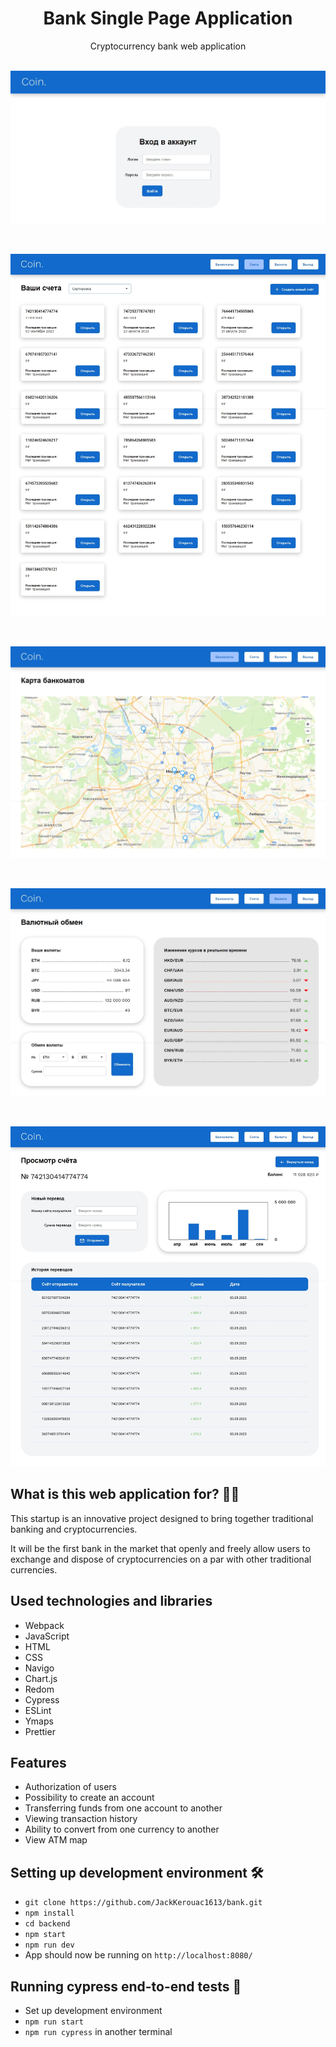 <h1 align="center">Bank Single Page Application</h1>

<div align="center">Cryptocurrency bank web application</div>

<br>

![App screenshot](./readme_src/screenshot-home.jpeg)

<br>

![App screenshot](./readme_src/screenshot-accounts.jpeg)

<br>

![App screenshot](./readme_src/screenshot-ATMs.jpeg)

<br>

![App screenshot](./readme_src/screenshot-currency.jpeg)

<br>

![App screenshot](./readme_src/screenshot-account-more.jpeg)

## What is this web application for? 🤷‍♀️

This startup is an innovative project designed to bring together traditional banking and cryptocurrencies.

It will be the first bank in the market that openly and freely allow users to exchange and dispose of
cryptocurrencies on a par with other traditional currencies.

## Used technologies and libraries

- Webpack
- JavaScript
- HTML
- CSS
- Navigo
- Chart.js
- Redom
- Cypress
- ESLint
- Ymaps
- Prettier

## Features

- Authorization of users
- Possibility to create an account
- Transferring funds from one account to another
- Viewing transaction history
- Ability to convert from one currency to another
- View ATM map

## Setting up development environment 🛠

- `git clone https://github.com/JackKerouac1613/bank.git`
- `npm install`
- `cd backend`
- `npm start`
- `npm run dev`
- App should now be running on `http://localhost:8080/`

## Running cypress end-to-end tests 🚥

- Set up development environment
- `npm run start`
- `npm run cypress` in another terminal
